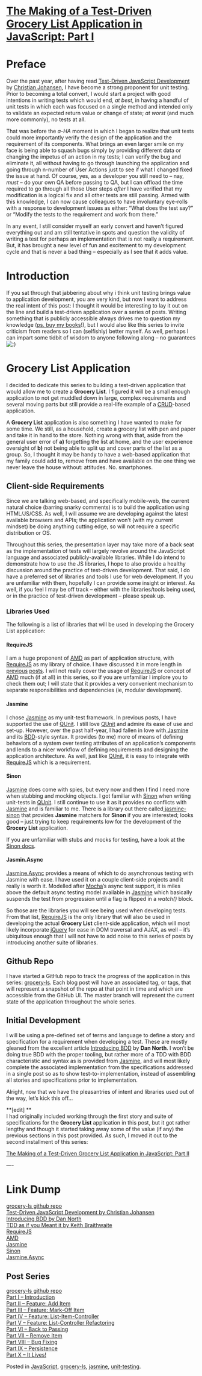 # [The Making of a Test-Driven Grocery List Application in JavaScript: Part I](http://custardbelly.com/blog/2012/11/26/the-making-of-a-test-driven-grocery-list-application-in-javascript-part-i/)

# Preface

Over the past year, after having read [Test-Driven JavaScript Development](http://tddjs.com/) by [Christian Johansen](https://twitter.com/cjno), I have become a strong proponent for unit testing. Prior to becoming a total convert, I would start a project with good intentions in writing tests which would end, _at best_, in having a handful of unit tests in which each was focused on a single method and intended only to validate an expected return value or change of state; _at worst_ (and much more commonly), no tests at all. 

That was before the _a-HA_ moment in which I began to realize that unit tests could more importantly verify the design of the application and the requirement of its components. What brings an even larger smile on my face is being able to squash bugs simply by providing different data or changing the impetus of an action in my tests; I can verify the bug and eliminate it, all without having to go through launching the application and going through n-number of User Actions just to see if what I changed fixed the issue at hand. Of course, yes, as a developer you still need to – nay, _must_ – do your own QA before passing to QA, but I can offload the time required to go through all those User steps _after_ I have verified that my modification is a logical fix and all other tests are still passing. Armed with this knowledge, I can now cause colleagues to have involuntary eye-rolls with a response to development issues as either: “What does the test say?” or “Modify the tests to the requirement and work from there.”

In any event, I still consider myself an early convert and haven’t figured everything out and am still tentative in spots and question the validity of writing a test for perhaps an implementation that is not really a requirement. But, it has brought a new level of fun and excitement to my development cycle and that is never a bad thing – especially as I see that it adds value.

# Introduction

If you sat through that jabbering about why i think unit testing brings value to application development, you are very kind, but now I want to address the real intent of this post: I thought it would be interesting to lay it out on the line and build a test-driven application over a series of posts. Writing something that is publicly accessible always drives me to question my knowledge ([ps. buy my books](http://www.amazon.com/Todd-Anderson/e/B0037FMULM)!), but I would also like this series to invite criticism from readers so I can (selfishly) better myself. As well, perhaps I can impart some tidbit of wisdom to anyone following along – no guarantees ![;)](http://custardbelly.com/blog/wp-includes/images/smilies/icon_wink.gif)

# Grocery List Application

I decided to dedicate this series to building a test-driven application that would allow me to create a **Grocery List**. I figured it will be a small enough application to not get muddled down in large, complex requirements and several moving parts but still provide a real-life example of a [CRUD](http://en.wikipedia.org/wiki/Create,_read,_update_and_delete)-based application. 

A **Grocery List** application is also something I have wanted to make for some time. We still, as a household, create a grocery list with pen and paper and take it in hand to the store. Nothing wrong with that, aside from the general user error of **a)** forgetting the list at home, and the user experience oversight of **b)** not being able to split up and cover parts of the list as a group. So, I thought it may be handy to have a web-based application that my family could add to, remove from and have available on the one thing we never leave the house without: attitudes. No. smartphones.

## Client-side Requirements

Since we are talking web-based, and specifically mobile-web, the current natural choice (barring snarky comments) is to build the application using HTML/JS/CSS. As well, I will assume we are developing against the latest available browsers and APIs; the application won’t (with my current mindset) be doing anything cutting edge, so will not require a specific distribution or OS.

Throughout this series, the presentation layer may take more of a back seat as the implementation of tests will largely revolve around the JavaScript language and associated publicly-available libraries. While I do intend to demonstrate how to use the JS libraries, I hope to also provide a healthy discussion around the practice of test-driven development. That said, I do have a preferred set of libraries and tools I use for web development. If you are unfamiliar with them, hopefully I can provide some insight or interest. As well, if you feel I may be off track – either with the libraries/tools being used, or in the practice of test-driven development – please speak up.

### Libraries Used

The following is a list of libraries that will be used in developing the Grocery List application:

#### RequireJS

I am a huge proponent of [AMD](http://wiki.commonjs.org/wiki/Modules/AsynchronousDefinition) as part of application structure, with [RequireJS](http://requirejs.org/) as my library of choice. I have discussed it in more length in [previous](http://custardbelly.com/blog/2012/03/06/facaded-micro-libraries-and-dependency-management-using-requirejs/) [posts](http://custardbelly.com/blog/2012/02/07/current-workflow-developing-linting-testing-and-distributing-javascript/). I will not really cover the usage of [RequireJS](http://requirejs.org/) or concept of [AMD](https://github.com/amdjs/amdjs-api/wiki/AMD) much (if at all) in this series, so if you are unfamiliar I implore you to check them out; I will state that it provides a very convenient mechanism to separate responsibilities and dependencies (ie, modular development).

#### Jasmine

I chose [Jasmine](http://pivotal.github.com/jasmine/) as my unit-test framework. In previous posts, I have supported the use of [QUnit](http://qunitjs.com/). I still love [QUnit](http://qunitjs.com/) and admire its ease of use and set-up. However, over the past half-year, I had fallen in love with[ Jasmine](http://pivotal.github.com/jasmine/) and its [BDD](http://en.wikipedia.org/wiki/Behavior-driven_development)-style syntax. It provides (to me) more of means of defining behaviors of a system over testing attributes of an application’s components and lends to a nicer workflow of defining requirements and designing the application architecture. As well, just like [QUnit](http://qunitjs.com/), it is easy to integrate with [RequireJS](http://requirejs.org/) which is a requirement.

#### Sinon

[Jasmine](http://pivotal.github.com/jasmine/) does come with spies, but every now and then I find I need more when stubbing and mocking objects. I got familiar with [Sinon](http://sinonjs.org/) when writing unit-tests in [QUnit](http://qunitjs.com/). I still continue to use it as it provides no conflicts with [Jasmine](http://pivotal.github.com/jasmine/) and is familiar to me. There is a library out there called[ jasmine-sinon](https://github.com/froots/jasmine-sinon) that provides **Jasmine** matchers for **Sinon** if you are interested; looks good – just trying to keep requirements low for the development of the **Grocery List** application.

If you are unfamiliar with stubs and mocks for testing, have a look at the [Sinon docs](http://sinonjs.org/docs/).

#### Jasmin.Async

[Jasmine.Async](https://github.com/derickbailey/jasmine.async) provides a means of which to do asynchronous testing with Jasmine with ease. I have used it on a couple client-side projects and it really is worth it. Modelled after [Mocha](http://visionmedia.github.com/mocha/)’s async test support, it is miles above the default async testing model available in [Jasmine](http://pivotal.github.com/jasmine/) which basically suspends the test from progression until a flag is flipped in a _watch()_ block.

So those are the libraries you will see being used when developing tests. From that list, [RequireJS](http://requirejs.org/) is the only library that will also be used in developing the actual **Grocery List** client-side application, which will most likely incorporate [jQuery](http://jquery.com) for ease in DOM traversal and AJAX, as well – it’s ubiquitous enough that I will not have to add noise to this series of posts by introducing another suite of libraries.

## Github Repo

I have started a GitHub repo to track the progress of the application in this series: [grocery-ls](https://github.com/bustardcelly/grocery-ls). Each blog post will have an associated tag, or tags, that will represent a snapshot of the repo at that point in time and which are accessible from the GitHub UI. The master branch will represent the current state of the application throughout the whole series.

## Initial Development

I will be using a pre-defined set of terms and language to define a story and specification for a requirement when developing a test. These are mostly gleaned from the excellent article [Introducing BDD](http://dannorth.net/introducing-bdd/) by **Dan North**. I won’t be doing true BDD with the proper tooling, but rather more of a TDD with BDD characteristic and syntax as is provided from [Jasmine](http://pivotal.github.com/jasmine/), and will most likely complete the associated implementation from the specifications addressed in a single post so as to show test-to-implementation, instead of assembling all stories and specifications prior to implementation.

Alright, now that we have the pleasantries of intent and libraries used out of the way, let’s kick this off…

**[edit] **  
I had originally included working through the first story and suite of specifications for the **Grocery List** application in this post, but it got rather lengthy and though it started taking away some of the value (if any) the previous sections in this post provided. As such, I moved it out to the second installment of this series:

[The Making of a Test-Driven Grocery List Application in JavaScript: Part II](http://custardbelly.com/blog/2012/11/26/the-making-of-a-test-driven-grocery-list-application-in-js-part-ii/)

—-

# Link Dump

[grocery-ls github repo](https://github.com/bustardcelly/grocery-ls)  
[Test-Driven JavaScript Development by Christian Johansen](http://tddjs.com/)  
[Introducing BDD by Dan North](http://dannorth.net/introducing-bdd/)  
[TDD as if you Meant it by Keith Braithwaite](http://cumulative-hypotheses.org/2011/08/30/tdd-as-if-you-meant-it/)  
[RequireJS](http://requirejs.org/)  
[AMD](https://github.com/amdjs/amdjs-api/wiki/AMD)  
[Jasmine](http://pivotal.github.com/jasmine/)  
[Sinon](http://sinonjs.org/)  
[Jasmine.Async](https://github.com/derickbailey/jasmine.async)

## Post Series

[grocery-ls github repo](https://github.com/bustardcelly/grocery-ls)  
[Part I – Introduction](http://custardbelly.com/blog/2012/11/26/the-making-of-a-test-driven-grocery-list-application-in-javascript-part-i)  
[Part II – Feature: Add Item](http://custardbelly.com/blog/2012/11/26/the-making-of-a-test-driven-grocery-list-application-in-js-part-ii)  
[Part III – Feature: Mark-Off Item](http://custardbelly.com/blog/2012/12/06/the-making-of-a-test-driven-grocery-list-application-in-js-part-iii)  
[Part IV – Feature: List-Item-Controller](http://custardbelly.com/blog/2012/12/17/the-making-of-a-test-driven-grocery-list-application-in-js-part-iv)  
[Part V – Feature: List-Controller Refactoring](http://custardbelly.com/blog/2012/12/31/the-making-of-a-test-driven-grocery-list-application-in-js-part-v/)  
[Part VI – Back to Passing](http://custardbelly.com/blog/2013/01/08/the-making-of-a-test-driven-grocery-list-application-in-js-part-vi/)  
[Part VII – Remove Item](http://custardbelly.com/blog/2013/01/17/the-making-of-a-test-driven-grocery-list-application-in-js-part-vii/)  
[Part VIII – Bug Fixing](http://custardbelly.com/blog/2013/01/22/the-making-of-a-test-driven-grocery-list-application-part-viii/)  
[Part IX – Persistence](http://custardbelly.com/blog/2013/02/15/the-making-of-a-test-driven-grocery-list-application-in-js-part-ix/)  
[Part X – It Lives!](http://custardbelly.com/blog/2013/03/06/the-making-of-a-test-driven-grocery-list-application-in-js-part-x/)

Posted in [JavaScript](http://custardbelly.com/blog/category/javascript/), [grocery-ls](http://custardbelly.com/blog/category/grocery-ls/), [jasmine](http://custardbelly.com/blog/category/jasmine/), [unit-testing](http://custardbelly.com/blog/category/unit-testing/).
